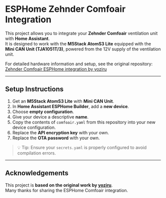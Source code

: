 # ESPHome Zehnder Comfoair Integration

This project allows you to integrate your **Zehnder Comfoair** ventilation unit with **Home Assistant**.  
It is designed to work with the **M5Stack AtomS3 Lite** equipped with the **Mini CAN Unit (TJA1051T/3)**, powered from the 12V supply of the ventilation unit.

For detailed hardware information and setup, see the original repository:  
[Zehnder Comfoair ESPHome integration by yoziru](https://github.com/yoziru/esphome-zehnder-comfoair/blob/main/docs/m5stack-atoms3.md)

---

## Setup Instructions

1. Get an **M5Stack AtomS3 Lite** with **Mini CAN Unit**.
2. In **Home Assistant ESPHome Builder**, add a **new device**.
3. Choose **empty configuration**.
4. Give your device a descriptive **name**.
5. Copy the contents of `comfoair.yaml` from this repository into your new device configuration.
6. Replace the **API encryption key** with your own.
7. Replace the **OTA password** with your own.

> 💡 Tip: Ensure your `secrets.yaml` is properly configured to avoid compilation errors.

---

## Acknowledgements

This project is **based on the original work by [yoziru](https://github.com/yoziru/esphome-zehnder-comfoair)**.  
Many thanks for sharing the ESPHome Comfoair integration.

